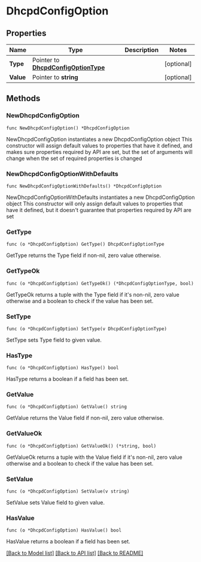 # DhcpdConfigOption

## Properties

Name | Type | Description | Notes
------------ | ------------- | ------------- | -------------
**Type** | Pointer to [**DhcpdConfigOptionType**](DhcpdConfigOptionType.md) |  | [optional] 
**Value** | Pointer to **string** |  | [optional] 

## Methods

### NewDhcpdConfigOption

`func NewDhcpdConfigOption() *DhcpdConfigOption`

NewDhcpdConfigOption instantiates a new DhcpdConfigOption object
This constructor will assign default values to properties that have it defined,
and makes sure properties required by API are set, but the set of arguments
will change when the set of required properties is changed

### NewDhcpdConfigOptionWithDefaults

`func NewDhcpdConfigOptionWithDefaults() *DhcpdConfigOption`

NewDhcpdConfigOptionWithDefaults instantiates a new DhcpdConfigOption object
This constructor will only assign default values to properties that have it defined,
but it doesn't guarantee that properties required by API are set

### GetType

`func (o *DhcpdConfigOption) GetType() DhcpdConfigOptionType`

GetType returns the Type field if non-nil, zero value otherwise.

### GetTypeOk

`func (o *DhcpdConfigOption) GetTypeOk() (*DhcpdConfigOptionType, bool)`

GetTypeOk returns a tuple with the Type field if it's non-nil, zero value otherwise
and a boolean to check if the value has been set.

### SetType

`func (o *DhcpdConfigOption) SetType(v DhcpdConfigOptionType)`

SetType sets Type field to given value.

### HasType

`func (o *DhcpdConfigOption) HasType() bool`

HasType returns a boolean if a field has been set.

### GetValue

`func (o *DhcpdConfigOption) GetValue() string`

GetValue returns the Value field if non-nil, zero value otherwise.

### GetValueOk

`func (o *DhcpdConfigOption) GetValueOk() (*string, bool)`

GetValueOk returns a tuple with the Value field if it's non-nil, zero value otherwise
and a boolean to check if the value has been set.

### SetValue

`func (o *DhcpdConfigOption) SetValue(v string)`

SetValue sets Value field to given value.

### HasValue

`func (o *DhcpdConfigOption) HasValue() bool`

HasValue returns a boolean if a field has been set.


[[Back to Model list]](../README.md#documentation-for-models) [[Back to API list]](../README.md#documentation-for-api-endpoints) [[Back to README]](../README.md)


